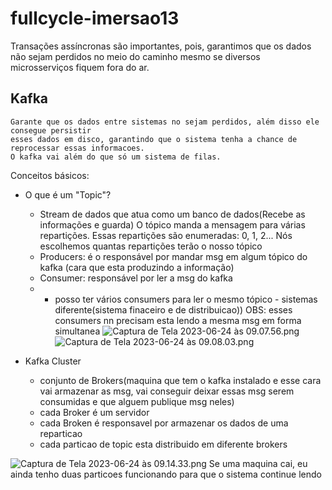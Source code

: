 # fullcycle-imersao13

Transações assíncronas são importantes, pois, garantimos que os dados não sejam perdidos no meio do caminho mesmo se diversos microsserviços fiquem fora do ar.
## Kafka
    Garante que os dados entre sistemas no sejam perdidos, além disso ele consegue persistir
    esses dados em disco, garantindo que o sistema tenha a chance de reprocessar essas informacoes.
    O kafka vai além do que só um sistema de filas.


Conceitos básicos:
- O que é um "Topic"?
  
  - Stream de dados que atua como um banco de dados(Recebe as informações e guarda)
  O tópico manda a mensagem para várias repartições. Essas repartições são enumeradas: 0, 1, 2... 
  Nós escolhemos quantas repartições terão o nosso tópico
  -  Producers: é o responsável por mandar msg em algum tópico do kafka (cara que esta produzindo a informação)
  -  Consumer:  responsável por ler a msg do kafka
  - 
    - posso ter vários consumers para ler o mesmo tópico - sistemas diferente(sistema finaceiro e de distribuicao)) OBS: esses consumers nn precisam esta lendo a mesma msg em forma simultanea
![Captura de Tela 2023-06-24 às 09.07.56.png](..%2F..%2FDesktop%2FCaptura%20de%20Tela%202023-06-24%20%C3%A0s%2009.07.56.png)
![Captura de Tela 2023-06-24 às 09.08.03.png](..%2F..%2FDesktop%2FCaptura%20de%20Tela%202023-06-24%20%C3%A0s%2009.08.03.png)
 
- Kafka Cluster
  - conjunto de Brokers(maquina que tem o kafka instalado e esse cara vai armazenar as msg,
  vai conseguir deixar essas msg serem consumidas e que alguem publique msg neles)
  - cada Broker é um servidor
  - cada Broken é responsavel por armazenar os dados de uma reparticao
  - cada particao de topic esta distribuido em diferente brokers
  
![Captura de Tela 2023-06-24 às 09.14.33.png](..%2F..%2FDesktop%2FCaptura%20de%20Tela%202023-06-24%20%C3%A0s%2009.14.33.png)
Se uma maquina cai, eu ainda tenho duas particoes funcionando para que o sistema continue lendo